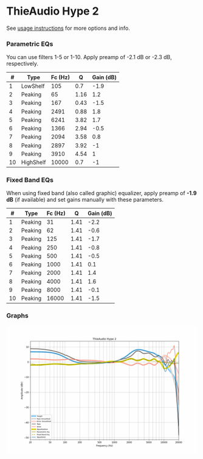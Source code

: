 # ThieAudio Hype 2
See [usage instructions](https://github.com/jaakkopasanen/AutoEq#usage) for more options and info.

### Parametric EQs
You can use filters 1-5 or 1-10. Apply preamp of -2.1 dB or -2.3 dB, respectively.

|   # | Type      |   Fc (Hz) |    Q |   Gain (dB) |
|-----|-----------|-----------|------|-------------|
|   1 | LowShelf  |       105 | 0.7  |        -1.9 |
|   2 | Peaking   |        65 | 1.16 |         1.2 |
|   3 | Peaking   |       167 | 0.43 |        -1.5 |
|   4 | Peaking   |      2491 | 0.88 |         1.8 |
|   5 | Peaking   |      6241 | 3.82 |         1.7 |
|   6 | Peaking   |      1366 | 2.94 |        -0.5 |
|   7 | Peaking   |      2094 | 3.58 |         0.8 |
|   8 | Peaking   |      2897 | 3.92 |        -1   |
|   9 | Peaking   |      3910 | 4.54 |         1   |
|  10 | HighShelf |     10000 | 0.7  |        -1   |

### Fixed Band EQs
When using fixed band (also called graphic) equalizer, apply preamp of **-1.9 dB** (if available) and set gains manually with these parameters.

|   # | Type    |   Fc (Hz) |    Q |   Gain (dB) |
|-----|---------|-----------|------|-------------|
|   1 | Peaking |        31 | 1.41 |        -2.2 |
|   2 | Peaking |        62 | 1.41 |        -0.6 |
|   3 | Peaking |       125 | 1.41 |        -1.7 |
|   4 | Peaking |       250 | 1.41 |        -0.8 |
|   5 | Peaking |       500 | 1.41 |        -0.5 |
|   6 | Peaking |      1000 | 1.41 |         0.1 |
|   7 | Peaking |      2000 | 1.41 |         1.4 |
|   8 | Peaking |      4000 | 1.41 |         1.6 |
|   9 | Peaking |      8000 | 1.41 |        -0.1 |
|  10 | Peaking |     16000 | 1.41 |        -1.5 |

### Graphs
![](./ThieAudio%20Hype%202.png)
